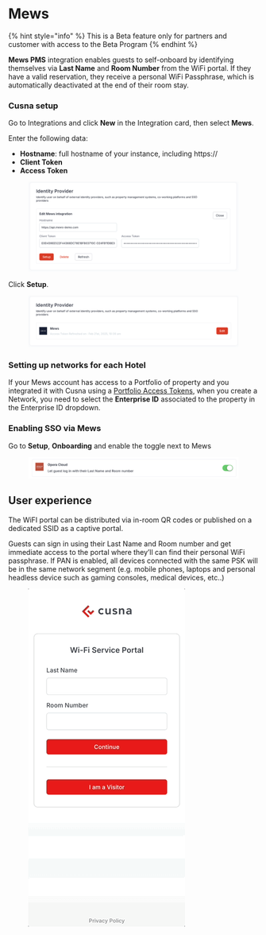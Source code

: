 # Mews

{% hint style="info" %}
This is a Beta feature only for partners and customer with access to the Beta Program
{% endhint %}

**Mews PMS** integration enables guests to self-onboard by identifying themselves via **Last Name** and **Room Number** from the WiFi portal. If they have a valid reservation, they receive a personal WiFi Passphrase, which is automatically deactivated at the end of their room stay.



### Cusna setup

Go to Integrations and click **New** in the Integration card, then select **Mews**.

Enter the following data:

* **Hostname**: full hostname of your instance, including https://
* **Client Token**
* **Access Token**

<figure><img src="../../.gitbook/assets/image (362).png" alt=""><figcaption></figcaption></figure>

Click **Setup**.

<figure><img src="../../.gitbook/assets/image (363).png" alt=""><figcaption></figcaption></figure>

### Setting up networks for each Hotel

If your Mews account has access to a Portfolio of property and you integrated it with Cusna using a [Portfolio Access Tokens](https://mews-systems.gitbook.io/connector-api/concepts/multi-property), when you create a Network, you need to select the  **Enterprise ID** associated to the property in the Enterprise ID dropdown.

### Enabling SSO via Mews

Go to **Setup**, **Onboarding** and enable the toggle next to Mews

<figure><img src="../../.gitbook/assets/image (3).png" alt=""><figcaption></figcaption></figure>

## User experience

The WiFI portal can be distributed via in-room QR codes or published on a dedicated SSID as a captive portal.

Guests can sign in using their Last Name and Room number and get immediate access to the portal where they’ll can find their personal WiFi passphrase. If PAN is enabled, all devices connected with the same PSK will be in the same network segment (e.g. mobile phones, laptops and personal headless device such as gaming consoles, medical devices, etc..)



<figure><img src="../../.gitbook/assets/operaUX.gif" alt=""><figcaption></figcaption></figure>

